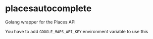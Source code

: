 # placesautocomplete
Golang wrapper for the Places API

You have to add `GOOGLE_MAPS_API_KEY` environment variable to use this
